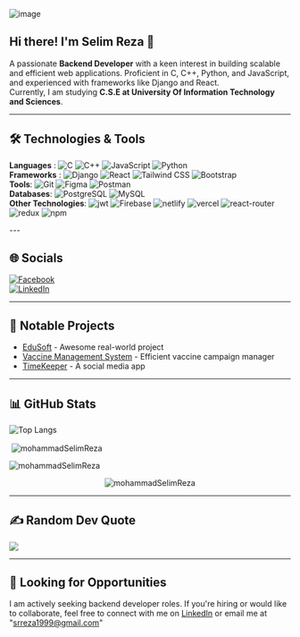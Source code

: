 ![image](https://github.com/user-attachments/assets/212c4516-8582-44ad-a602-f81330b21813)

## Hi there! I'm Selim Reza 👋  
A passionate **Backend Developer** with a keen interest in building scalable and efficient web applications. Proficient in C, C++, Python, and JavaScript, and experienced with frameworks like Django and React.  
Currently, I am studying **C.S.E at University Of Information Technology and Sciences**.

---

## 🛠️ Technologies & Tools  

<p align="left">
  <strong>Languages</strong> :
  <img src="https://img.shields.io/badge/c-%2300599C.svg?style=flat-square&logo=c&logoColor=white" alt="C" />
  <img src="https://img.shields.io/badge/c++-%2300599C.svg?style=flat-square&logo=c%2B%2B&logoColor=white" alt="C++" />
  <img src="https://img.shields.io/badge/javascript-%23323330.svg?style=flat-square&logo=javascript&logoColor=%23F7DF1E" alt="JavaScript" />
  <img src="https://img.shields.io/badge/python-%2314354C.svg?style=flat-square&logo=python&logoColor=white" alt="Python" />
  <br>
  <strong>Frameworks</strong> :
  <img src="https://img.shields.io/badge/django-%23092E20.svg?style=flat-square&logo=django&logoColor=white" alt="Django" />
  <img src="https://img.shields.io/badge/react-%2320232a.svg?style=flat-square&logo=react&logoColor=%2361DAFB" alt="React" />
  <img src="https://img.shields.io/badge/tailwindcss-%2338B2AC.svg?style=flat-square&logo=tailwind-css&logoColor=white" alt="Tailwind CSS" />
  <img src="https://img.shields.io/badge/bootstrap-%23563D7C.svg?style=flat-square&logo=bootstrap&logoColor=white" alt="Bootstrap" />
  <br>
 <strong>Tools</strong>:
  <img src="https://img.shields.io/badge/git-%23F05032.svg?style=flat-square&logo=git&logoColor=white" alt="Git" />
  <img src="https://img.shields.io/badge/figma-%23F24E1E.svg?style=flat-square&logo=figma&logoColor=white" alt="Figma" />
  <img src="https://img.shields.io/badge/Postman-FF6C37?style=flat-square&logo=postman&logoColor=white" alt="Postman"/>
  <br>
 <strong>Databases</strong>:
  <img src="https://img.shields.io/badge/postgresql-%23336791.svg?style=flat-square&logo=postgresql&logoColor=white" alt="PostgreSQL" />
  <img src="https://img.shields.io/badge/mysql-%2300f.svg?style=flat-square&logo=mysql&logoColor=white" alt="MySQL" />
  <br>
  <strong>Other Technologies</strong>:
  <img src="https://img.shields.io/badge/JWT-black?style=flat-square&logo=JSON%20web%20tokens" alt="jwt"/>
  <img src="https://img.shields.io/badge/firebase-%23039BE5.svg?style=flat-square&logo=firebase" alt="Firebase"/>
  <img src="https://img.shields.io/badge/netlify-%23000000.svg?style=flat-square&logo=netlify&logoColor=#00C7B7" alt="netlify"/>
  <img src="https://img.shields.io/badge/vercel-%23000000.svg?style=flat-square&logo=vercel&logoColor=white" alt="vercel"/>
  <img src="https://img.shields.io/badge/React_Router-CA4245?style=flat-square&logo=react-router&logoColor=white" alt="react-router"/>
  <img src="https://img.shields.io/badge/redux-%23593d88.svg?style=flat-square&logo=redux&logoColor=white" alt="redux"/>
  <img src="https://img.shields.io/badge/NPM-%23000000.svg?style=flat-square&logo=npm&logoColor=white" alt="npm"/>
</p>
---

## 🌐 Socials  
[![Facebook](https://img.shields.io/badge/Facebook-%231877F2.svg?logo=Facebook&logoColor=white)](https://www.facebook.com/srreza1999/)  
[![LinkedIn](https://img.shields.io/badge/LinkedIn-%230077B5.svg?logo=linkedin&logoColor=white)](https://www.linkedin.com/in/selim-reza-a38a37318/)  

---

## 🚀 Notable Projects  
- [EduSoft](https://github.com/mohammadSelimReza/Learning-Management-System-Client) - Awesome real-world project  
- [Vaccine Management System](https://github.com/mohammadSelimReza/Vaccine_Management_System) - Efficient vaccine campaign manager  
- [TimeKeeper](https://github.com/mohammadSelimReza/TimeKeeper) - A social media app  

---

## 📊 GitHub Stats  
![Top Langs](https://github-readme-stats.vercel.app/api/top-langs/?username=mohammadSelimReza&layout=compact)  

<p>&nbsp;<img align="center" src="https://github-readme-stats.vercel.app/api?username=mohammadselimreza&show_icons=true&locale=en" alt="mohammadSelimReza" /></p>  

<p><img align="center" src="https://github-readme-streak-stats.herokuapp.com/?user=mohammadSelimReza&" alt="mohammadSelimReza" /></p>  

<p align="center"> <img src="https://komarev.com/ghpvc/?username=mohammadselimreza&label=Profile%20views&color=0e75b6&style=flat" alt="mohammadSelimReza" /> </p>  

---

## ✍️ Random Dev Quote  
![](https://quotes-github-readme.vercel.app/api?type=horizontal&theme=radical)  

---

## 🎯 Looking for Opportunities  
I am actively seeking backend developer roles. If you're hiring or would like to collaborate, feel free to connect with me on [LinkedIn](https://www.linkedin.com/in/selim-reza-a38a37318/) or email me at "srreza1999@gmail.com"
